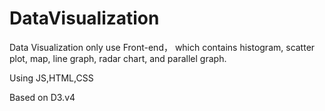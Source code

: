# DataVisualization
Data Visualization only use Front-end， which contains histogram, scatter plot, map, line graph, radar chart, and parallel graph.

Using JS,HTML,CSS

Based on D3.v4
